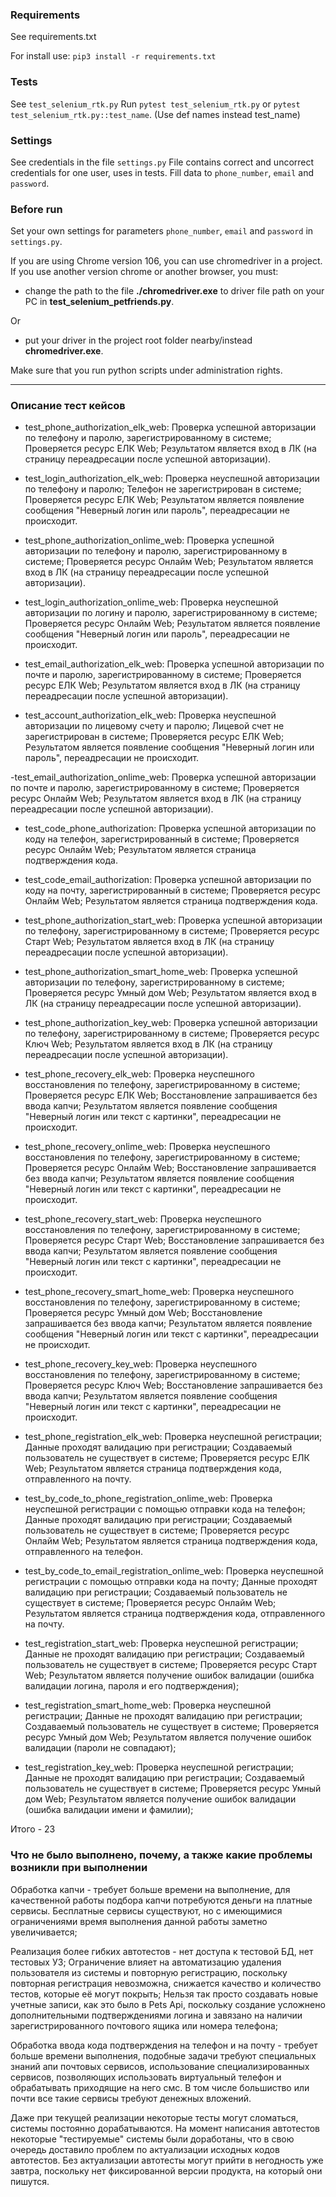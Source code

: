 ### Requirements

See requirements.txt

For install use:
`pip3 install -r requirements.txt`

### Tests

See `test_selenium_rtk.py`
Run `pytest test_selenium_rtk.py` or `pytest test_selenium_rtk.py::test_name`. (Use def names instead test_name)

### Settings
See credentials in the file `settings.py`
File contains correct and uncorrect credentials for one user, uses in tests.
Fill data to `phone_number`, `email` and `password`.

### Before run

Set your own settings for parameters `phone_number`, `email` and `password` in `settings.py`.

If you are using Chrome version 106, you can use chromedriver in a project.
If you use another version chrome or another browser, you must:
- change the path to the file __./chromedriver.exe__ to driver file path on your PC in __test_selenium_petfriends.py__.

Or

- put your driver in the project root folder nearby/instead __chromedriver.exe__.

Make sure that you run python scripts under administration rights.

***
### Описание тест кейсов

- test_phone_authorization_elk_web:
Проверка успешной авторизации по телефону и паролю, зарегистрированному в системе;
Проверяется ресурс ЕЛК Web;
Результатом является вход в ЛК (на страницу переадресации после успешной авторизации).

- test_login_authorization_elk_web:
Проверка неуспешной авторизации по телефону и паролю;
Телефон не зарегистрирован в системе;
Проверяется ресурс ЕЛК Web;
Результатом является появление сообщения "Неверный логин или пароль", переадресации не происходит.

- test_phone_authorization_onlime_web:
Проверка успешной авторизации по телефону и паролю, зарегистрированному в системе;
Проверяется ресурс Онлайм Web;
Результатом является вход в ЛК (на страницу переадресации после успешной авторизации).

- test_login_authorization_onlime_web:
Проверка неуспешной авторизации по логину и паролю, зарегистрированному в системе;
Проверяется ресурс Онлайм Web;
Результатом является появление сообщения "Неверный логин или пароль", переадресации не происходит.

- test_email_authorization_elk_web:
Проверка успешной авторизации по почте и паролю, зарегистрированному в системе;
Проверяется ресурс ЕЛК Web;
Результатом является вход в ЛК (на страницу переадресации после успешной авторизации).

- test_account_authorization_elk_web:
Проверка неуспешной авторизации по лицевому счету и паролю;
Лицевой счет не зарегистрирован в системе;
Проверяется ресурс ЕЛК Web;
Результатом является появление сообщения "Неверный логин или пароль", переадресации не происходит.

-test_email_authorization_onlime_web:
Проверка успешной авторизации по почте и паролю, зарегистрированному в системе;
Проверяется ресурс Онлайм Web;
Результатом является вход в ЛК (на страницу переадресации после успешной авторизации).

- test_code_phone_authorization:
Проверка успешной авторизации по коду на телефон, зарегистрированный в системе;
Проверяется ресурс Онлайм Web;
Результатом является страница подтверждения кода.

- test_code_email_authorization:
Проверка успешной авторизации по коду на почту, зарегистрированный в системе;
Проверяется ресурс Онлайм Web;
Результатом является страница подтверждения кода.

- test_phone_authorization_start_web:
Проверка успешной авторизации по телефону, зарегистрированному в системе;
Проверяется ресурс Старт Web;
Результатом является вход в ЛК (на страницу переадресации после успешной авторизации).

- test_phone_authorization_smart_home_web:
Проверка успешной авторизации по телефону, зарегистрированному в системе;
Проверяется ресурс Умный дом Web;
Результатом является вход в ЛК (на страницу переадресации после успешной авторизации).

- test_phone_authorization_key_web:
Проверка успешной авторизации по телефону, зарегистрированному в системе;
Проверяется ресурс Ключ Web;
Результатом является вход в ЛК (на страницу переадресации после успешной авторизации).

- test_phone_recovery_elk_web:
Проверка неуспешного восстановления по телефону, зарегистрированному в системе;
Проверяется ресурс ЕЛК Web;
Восстановление запрашивается без ввода капчи;
Результатом является появление сообщения "Неверный логин или текст с картинки", переадресации не происходит.

- test_phone_recovery_onlime_web:
Проверка неуспешного восстановления по телефону, зарегистрированному в системе;
Проверяется ресурс Онлайм Web;
Восстановление запрашивается без ввода капчи;
Результатом является появление сообщения "Неверный логин или текст с картинки", переадресации не происходит.

- test_phone_recovery_start_web:
Проверка неуспешного восстановления по телефону, зарегистрированному в системе;
Проверяется ресурс Старт Web;
Восстановление запрашивается без ввода капчи;
Результатом является появление сообщения "Неверный логин или текст с картинки", переадресации не происходит.

- test_phone_recovery_smart_home_web:
Проверка неуспешного восстановления по телефону, зарегистрированному в системе;
Проверяется ресурс Умный дом Web;
Восстановление запрашивается без ввода капчи;
Результатом является появление сообщения "Неверный логин или текст с картинки", переадресации не происходит.

- test_phone_recovery_key_web:
Проверка неуспешного восстановления по телефону, зарегистрированному в системе;
Проверяется ресурс Ключ Web;
Восстановление запрашивается без ввода капчи;
Результатом является появление сообщения "Неверный логин или текст с картинки", переадресации не происходит.

- test_phone_registration_elk_web:
Проверка неуспешной регистрации;
Данные проходят валидацию при регистрации;
Создаваемый пользователь не существует в системе;
Проверяется ресурс ЕЛК Web;
Результатом является страница подтверждения кода, отправленного на почту.

- test_by_code_to_phone_registration_onlime_web:
Проверка неуспешной регистрации с помощью отправки кода на телефон;
Данные проходят валидацию при регистрации;
Создаваемый пользователь не существует в системе;
Проверяется ресурс Онлайм Web;
Результатом является страница подтверждения кода, отправленного на телефон.

- test_by_code_to_email_registration_onlime_web:
Проверка неуспешной регистрации с помощью отправки кода на почту;
Данные проходят валидацию при регистрации;
Создаваемый пользователь не существует в системе;
Проверяется ресурс Онлайм Web;
Результатом является страница подтверждения кода, отправленного на почту.

- test_registration_start_web:
Проверка неуспешной регистрации;
Данные не проходят валидацию при регистрации;
Создаваемый пользователь не существует в системе;
Проверяется ресурс Старт Web;
Результатом является получение ошибок валидации (ошибка валидации логина, пароля и его подтверждения);

- test_registration_smart_home_web:
Проверка неуспешной регистрации;
Данные не проходят валидацию при регистрации;
Создаваемый пользователь не существует в системе;
Проверяется ресурс Умный дом Web;
Результатом является получение ошибок валидации (пароли не совпадают);

- test_registration_key_web:
Проверка неуспешной регистрации;
Данные не проходят валидацию при регистрации;
Создаваемый пользователь не существует в системе;
Проверяется ресурс Умный дом Web;
Результатом является получение ошибок валидации (ошибка валидации имени и фамилии);

Итого - 23

### Что не было выполнено, почему, а также какие проблемы возникли при выполнении

Обработка капчи - требует больше времени на выполнение, для качественной работы подбора капчи потребуются деньги на платные сервисы.
Бесплатные сервисы существуют, но с имеющимися ограничениями время выполнения данной работы заметно увеличивается;

Реализация более гибких автотестов - нет доступа к тестовой БД, нет тестовых УЗ;
Ограничение влияет на автоматизацию удаления пользователя из системы и повторную регистрацию, поскольку повторная регистрация невозможна,
снижается качество и количество тестов, которые её могут покрыть;
Нельзя так просто создавать новые учетные записи, как это было в Pets Api, поскольку создание усложнено дополнительными подтверждениями логина
и завязано на наличии зарегистрированного почтового ящика или номера телефона;

Обработка ввода кода подтверждения на телефон и на почту - требует больше времени выполнения, подобные задачи требуют специальных знаний апи
почтовых сервисов, использование специализированных сервисов, позволяющих использовать виртуальный телефон и обрабатывать приходящие на него смс.
В том числе большиство или почти все такие сервисы требуют денежных вложений.

Даже при текущей реализации некоторые тесты могут сломаться, системы постоянно дорабатываются. На момент написания автотестов некоторые "тестируемые" системы
были доработаны, что в свою очередь доставило проблем по актуализации исходных кодов автотестов. Без актуализации автотесты могут прийти в негодность уже завтра,
поскольку нет фиксированной версии продукта, на который они пишутся.